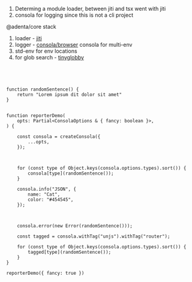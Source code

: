 1. Determing a module loader, between jiti and tsx went with jiti
2. consola for logging since this is not a cli project






@adenta/core stack

1. loader - [jiti](https://github.com/unjs/jiti) 
2. logger - [consola/browser](https://unjs.io/packages/consola) consola for multi-env
3. std-env for env locations
4. for glob search - [tinyglobby](https://www.npmjs.com/package/tinyglobby)


```tsx




function randomSentence() {
    return "Lorem ipsum dit dolor sit amet"
}


function reporterDemo(
    opts: Partial<ConsolaOptions & { fancy: boolean }>,
) {

    const consola = createConsola({
        ...opts,
    });



    for (const type of Object.keys(consola.options.types).sort()) {
        consola[type](randomSentence());
    }

    consola.info("JSON", {
        name: "Cat",
        color: "#454545",
    });



    consola.error(new Error(randomSentence()));

    const tagged = consola.withTag("unjs").withTag("router");

    for (const type of Object.keys(consola.options.types).sort()) {
        tagged[type](randomSentence());
    }
}

reporterDemo({ fancy: true })
```